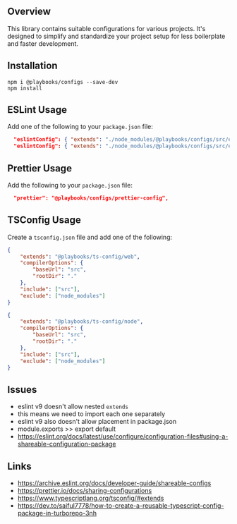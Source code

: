 ## Overview

This library contains suitable configurations for various projects.
It's designed to simplify and standardize your project setup for less boilerplate and faster development.

## Installation

```
npm i @playbooks/configs --save-dev
npm install
```

## ESLint Usage

Add one of the following to your `package.json` file:

```json
  "eslintConfig": { "extends": "./node_modules/@playbooks/configs/src/eslint-config-node.js" },
  "eslintConfig": { "extends": "./node_modules/@playbooks/configs/src/eslint-config-web.js" },
```

## Prettier Usage

Add the following to your `package.json` file:

```json
  "prettier": "@playbooks/configs/prettier-config",
```

## TSConfig Usage

Create a `tsconfig.json` file and add one of the following:

```json
{
	"extends": "@playbooks/ts-config/web",
	"compilerOptions": {
		"baseUrl": "src",
		"rootDir": "."
	},
	"include": ["src"],
	"exclude": ["node_modules"]
}
```

```json
{
	"extends": "@playbooks/ts-config/node",
	"compilerOptions": {
		"baseUrl": "src",
		"rootDir": "."
	},
	"include": ["src"],
	"exclude": ["node_modules"]
}
```

## Issues

- eslint v9 doesn't allow nested `extends`
- this means we need to import each one separately
- eslint v9 also doesn't allow placement in package.json
- module.exports >> export default
- https://eslint.org/docs/latest/use/configure/configuration-files#using-a-shareable-configuration-package

## Links

- https://archive.eslint.org/docs/developer-guide/shareable-configs
- https://prettier.io/docs/sharing-configurations
- https://www.typescriptlang.org/tsconfig/#extends
- https://dev.to/saiful7778/how-to-create-a-reusable-typescript-config-package-in-turborepo-3nh
